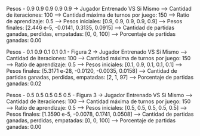 Pesos - 0.9 0.9 0.9 0.9 0.9
-> Jugador Entrenado VS Si Mismo
--> Cantidad de iteraciones: 100
--> Cantidad máxima de turnos por juego: 150
--> Ratio de aprendizaje: 0.5
--> Pesos iniciales: [0.9, 0.9, 0.9, 0.9, 0.9]
--> Pesos finales: [2.446 e-5, -0.0141, 0.3135, 0.0915]
--> Cantidad de partidas ganadas, perdidas, empatadas: [0, 0, 100]
--> Porcentaje de partidas ganadas: 0.00

Pesos - 0.1 0.9 0.1 0.1 0.1 - Figura 2
-> Jugador Entrenado VS Si Mismo
--> Cantidad de iteraciones: 100
--> Cantidad máxima de turnos por juego: 150
--> Ratio de aprendizaje: 0.5
--> Pesos iniciales: [0.1, 0.9, 0.1, 0.1, 0.1]
--> Pesos finales: [5.3171 e-28, -0.0120, -0.0035, 0.0158]
--> Cantidad de partidas ganadas, perdidas, empatadas: [2, 1, 97]
--> Porcentaje de partidas ganadas: 0.02

Pesos - 0.5 0.5 0.5 0.5 0.5 - Figura 3
-> Jugador Entrenado VS Si Mismo
--> Cantidad de iteraciones: 100
--> Cantidad máxima de turnos por juego: 150
--> Ratio de aprendizaje: 0.5
--> Pesos iniciales: [0.5, 0.5, 0.5, 0.5, 0.5]
--> Pesos finales: [1.3590 e-5, -0.0078, 0.1741, 0.0508]
--> Cantidad de partidas ganadas, perdidas, empatadas: [0, 0, 100]
--> Porcentaje de partidas ganadas: 0.00

